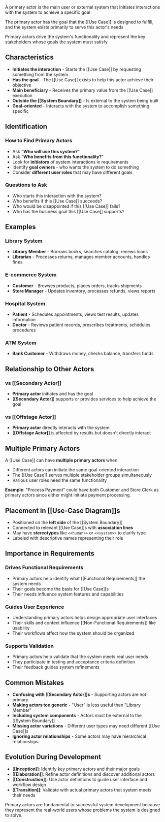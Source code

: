 A primary actor is the main user or external system that initiates interactions with the system to achieve a specific goal

The primary actor has the goal that the [[Use Case]] is designed to fulfill, and the system exists primarily to serve this actor's needs

Primary actors drive the system's functionality and represent the key stakeholders whose goals the system must satisfy

## Characteristics

- **Initiates the interaction** - Starts the [[Use Case]] by requesting something from the system
- **Has the goal** - The [[Use Case]] exists to help this actor achieve their objective  
- **Main beneficiary** - Receives the primary value from the [[Use Case]] execution
- **Outside the [[System Boundary]]** - Is external to the system being built
- **Goal-oriented** - Interacts with the system to accomplish something specific

## Identification

### How to Find Primary Actors
- Ask "**Who will use this system?**"
- Ask "**Who benefits from this functionality?**"  
- Look for **initiators** of system interactions in requirements
- Identify **goal owners** - who wants the system to do something
- Consider **different user roles** that may have different goals

### Questions to Ask
- Who starts this interaction with the system?
- Who benefits if this [[Use Case]] succeeds?
- Who would be disappointed if this [[Use Case]] fails?
- Who has the business goal this [[Use Case]] supports?

## Examples

### Library System
- **Library Member** - Borrows books, searches catalog, renews loans
- **Librarian** - Processes returns, manages member accounts, handles fines

### E-commerce System  
- **Customer** - Browses products, places orders, tracks shipments
- **Store Manager** - Updates inventory, processes refunds, views reports

### Hospital System
- **Patient** - Schedules appointments, views test results, updates information
- **Doctor** - Reviews patient records, prescribes treatments, schedules procedures

### ATM System
- **Bank Customer** - Withdraws money, checks balance, transfers funds

## Relationship to Other Actors

### vs [[Secondary Actor]]
- **Primary actor** initiates and has the goal
- **[[Secondary Actor]]** supports or provides services to help achieve the goal

### vs [[Offstage Actor]]  
- **Primary actor** directly interacts with the system
- **[[Offstage Actor]]** is affected by results but doesn't directly interact

## Multiple Primary Actors

A [[Use Case]] can have **multiple primary actors** when:
- Different actors can initiate the same goal-oriented interaction
- The [[Use Case]] serves multiple stakeholder groups simultaneously
- Various user roles need the same functionality

**Example**: "Process Payment" could have both Customer and Store Clerk as primary actors since either might initiate payment processing.

## Placement in [[Use-Case Diagram]]s

- Positioned on the **left side** of the [[System Boundary]]
- Connected to relevant [[Use Case]]s with **association lines**
- May have **stereotypes** like `<<human>>` or `<<system>>` to clarify type
- Labeled with descriptive names representing their role

## Importance in Requirements

### Drives Functional Requirements
- Primary actors help identify what [[Functional Requirements]] the system needs
- Their goals become the basis for [[Use Case]]s
- Their needs influence system features and capabilities

### Guides User Experience  
- Understanding primary actors helps design appropriate user interfaces
- Their skills and context influence [[Non-Functional Requirements]] like usability
- Their workflows affect how the system should be organized

### Supports Validation
- Primary actors help validate that the system meets real user needs
- They participate in testing and acceptance criteria definition
- Their feedback guides system refinements

## Common Mistakes

- **Confusing with [[Secondary Actor]]s** - Supporting actors are not primary
- **Making actors too generic** - "User" is less useful than "Library Member"
- **Including system components** - Actors must be external to the [[System Boundary]]
- **Missing actor variations** - Different user types may need different [[Use Case]]s
- **Ignoring actor relationships** - Some actors may have hierarchical relationships

## Evolution During Development

- **[[Inception]]**: Identify key primary actors and their major goals
- **[[Elaboration]]**: Refine actor definitions and discover additional actors
- **[[Construction]]**: Use actor definitions to guide user interface and workflow design
- **[[Transition]]**: Validate with actual primary actors that system meets their needs

Primary actors are fundamental to successful system development because they represent the real-world users whose problems the system is designed to solve.
